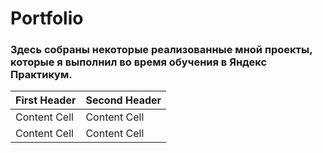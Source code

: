 # Portfolio
### Здесь собраны некоторые реализованные мной проекты, которые я выполнил во время обучения в Яндекс Практикум.
First Header  | Second Header
------------- | -------------
Content Cell  | Content Cell
Content Cell  | Content Cell
